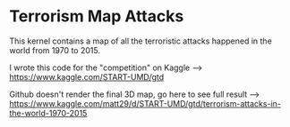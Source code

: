 # Terrorism Map Attacks
This kernel contains a map of all the terroristic attacks happened in the world from 1970 to 2015.

I wrote this code for the "competition" on Kaggle --> https://www.kaggle.com/START-UMD/gtd

Github doesn't render the final 3D map, go here to see full result --> https://www.kaggle.com/matt29/d/START-UMD/gtd/terrorism-attacks-in-the-world-1970-2015
